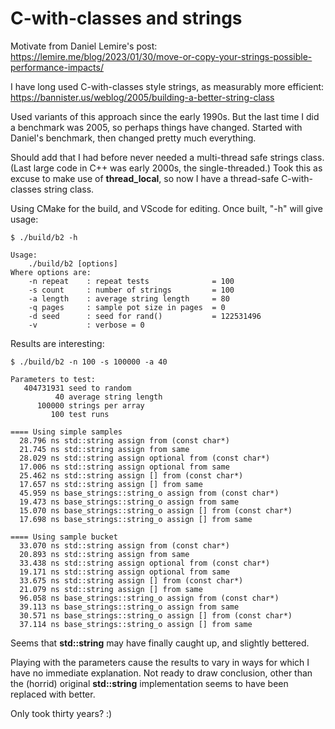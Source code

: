 # C-with-classes and strings
Motivate from Daniel Lemire's post:<br>
https://lemire.me/blog/2023/01/30/move-or-copy-your-strings-possible-performance-impacts/

I have long used C-with-classes style strings, as measurably more efficient:<br>
https://bannister.us/weblog/2005/building-a-better-string-class

Used variants of this approach since the early 1990s. 
But the last time I did a benchmark was 2005, so perhaps things have changed. 
Started with Daniel's benchmark, then changed pretty much everything.

Should add that I had before never needed a multi-thread safe strings class. 
(Last large code in C++ was early 2000s, the single-threaded.)
Took this as excuse to make use of **thread_local**, so now I have a thread-safe C-with-classes string class.

Using CMake for the build, and VScode for editing. Once built, "-h" will give usage:
```
$ ./build/b2 -h

Usage: 
    ./build/b2 [options]
Where options are:
    -n repeat    : repeat tests              = 100
    -s count     : number of strings         = 100
    -a length    : average string length     = 80
    -q pages     : sample pot size in pages  = 0
    -d seed      : seed for rand()           = 122531496
    -v           : verbose = 0
```

Results are interesting:
```
$ ./build/b2 -n 100 -s 100000 -a 40  

Parameters to test:
   404731931 seed to random
          40 average string length
      100000 strings per array
         100 test runs

==== Using simple samples
  28.796 ns std::string assign from (const char*)
  21.745 ns std::string assign from same
  28.029 ns std::string assign optional from (const char*)
  17.006 ns std::string assign optional from same
  25.462 ns std::string assign [] from (const char*)
  17.657 ns std::string assign [] from same
  45.959 ns base_strings::string_o assign from (const char*)
  19.473 ns base_strings::string_o assign from same
  15.070 ns base_strings::string_o assign [] from (const char*)
  17.698 ns base_strings::string_o assign [] from same

==== Using sample bucket
  33.070 ns std::string assign from (const char*)
  20.893 ns std::string assign from same
  33.438 ns std::string assign optional from (const char*)
  19.171 ns std::string assign optional from same
  33.675 ns std::string assign [] from (const char*)
  21.079 ns std::string assign [] from same
  96.058 ns base_strings::string_o assign from (const char*)
  39.113 ns base_strings::string_o assign from same
  30.571 ns base_strings::string_o assign [] from (const char*)
  37.114 ns base_strings::string_o assign [] from same
```
Seems that **std::string** may have finally caught up, and slightly bettered. 

Playing with the parameters cause the results to vary in ways for which I have no immediate explanation.
Not ready to draw conclusion, other than the (horrid) original **std::string** implementation seems to have been replaced with better.

Only took thirty years? :)



